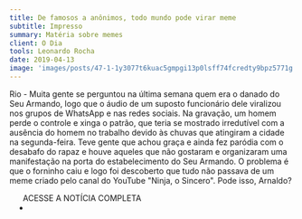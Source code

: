 ```yaml
---
title: De famosos a anônimos, todo mundo pode virar meme
subtitle: Impresso
summary: Matéria sobre memes
client: O Dia
tools: Leonardo Rocha
date: 2019-04-13
image: 'images/posts/47-1-1y3077t6kuac5gmpgi13p0lsff74fcredty9bpz5771g.png'
---
```


Rio - Muita gente se perguntou na última semana quem era o danado do Seu Armando, logo que o áudio de um suposto funcionário dele viralizou nos grupos de WhatsApp e nas redes sociais. Na gravação, um homem perde o controle e xinga o patrão, que teria se mostrado irredutível com a ausência do homem no trabalho devido às chuvas que atingiram a cidade na segunda-feira. Teve gente que achou graça e ainda fez paródia com o desabafo do rapaz e houve aqueles que não gostaram e organizaram uma manifestação na porta do estabelecimento do Seu Armando. O problema é que o forninho caiu e logo foi descoberto que tudo não passava de um meme criado pelo canal do YouTube "Ninja, o Sincero". Pode isso, Arnaldo?

<div class="post__share"><ul class="share__list list-reset">ACESSE A NOTÍCIA COMPLETA<li class="share__item" style="margin-left: 10px"><a class="share__link share__facebook" style="background: #fa5657" href="https://odia.ig.com.br/diversao/2019/04/5634140-de-famosos-a-anonimos--todo-mundo-pode-virar-meme.html" 
onclick=window.open(this.href, 'pop-up', 'left=20,top=20,width=500,height=500,toolbar=1,resizable=0'); return false;" title="Link" rel="nofollow"><i class="fa-solid fa-link"></i></a></li></ul></div>
<!-- <div class="gallery-box"><div class="gallery"><img src="/clipping/images/example-1.jpg" loading="lazy" alt="Project"><img src="/clipping/images/example-2.jpg" loading="lazy" alt="Project"></div><em>Gallery / <a href="https://www.freepik.com/" target="_blank">Freepic</a></em></div> -->